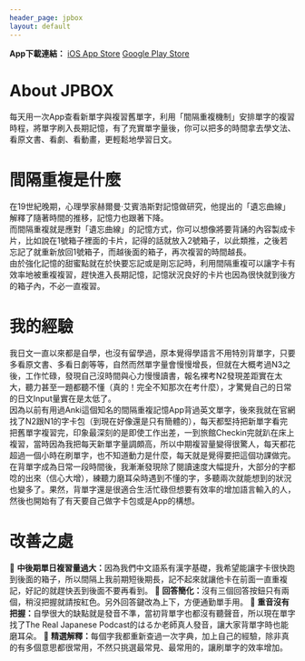 ```yaml
---
header_page: jpbox
layout: default
---
```


<b>App下載連結：</b>
[iOS App Store](https://apps.apple.com/tw/app/jpbox/id1597878658)
[Google Play Store](https://play.google.com/store/apps/details?id=com.chundev.tangobox)

# About JPBOX
每天用一次App查看新單字與複習舊單字，利用「間隔重複機制」安排單字的複習時程，將單字刷入長期記憶，有了充實單字量後，你可以把多的時間拿去學文法、看原文書、看劇、看動畫，更輕鬆地學習日文。  
# 間隔重複是什麼
在19世紀晚期，心理學家赫爾曼·艾賓浩斯對記憶做研究，他提出的「遺忘曲線」解釋了隨著時間的推移，記憶力也跟著下降。  
而間隔重複就是應對「遺忘曲線」的記憶方式，你可以想像將要背誦的內容製成卡片，比如說在1號箱子裡面的卡片，記得的話就放入2號箱子，以此類推，之後若忘記了就重新放回1號箱子，而越後面的箱子，再次複習的時間越長。  
由於強化記憶的甜蜜點就在於快要忘記或是剛忘記時，利用間隔重複可以讓字卡有效率地被重複複習，趕快進入長期記憶，記憶狀況良好的卡片也因為很快就到後方的箱子內，不必一直複習。
# 我的經驗
我日文一直以來都是自學，也沒有留學過，原本覺得學語言不用特別背單字，只要多看原文書、多看日劇等等，自然而然單字量會慢慢增長，但就在大概考過N3之後，工作忙碌，發現自己沒時間與心力慢慢讀書，報名裸考N2發現差距實在太大，聽力甚至一題都聽不懂（真的！完全不知那次在考什麼），才驚覺自己的日常的日文Input量實在是太低了。  
因為以前有用過Anki這個知名的間隔重複記憶App背過英文單字，後來我就在官網找了N2跟N1的字卡包（到現在好像還是只有簡體的），每天都堅持把新單字看完把舊單字複習完，印象最深刻的是即使工作出差，一到旅館Checkin完就趴在床上複習，當時因為我把每天新單字量調頗高，所以中期複習量變得很驚人，每天都花超過一個小時在刷單字，也不知道動力是什麼，每天就是覺得要把這個功課做完。  
在背單字成為日常一段時間後，我漸漸發現除了閱讀速度大幅提升，大部分的字都唸的出來（信心大增），練聽力磨耳朵時遇到不懂的字，多聽兩次就能想到的狀況也變多了。果然，背單字還是很適合生活忙碌但想要有效率的增加語言輸入的人，然後也開始有了有天要自己做字卡包或是App的構想。
# 改善之處
🔸 <b>中後期單日複習量過大：</b>因為我們中文語系有漢字基礎，我希望能讓字卡很快跑到後面的箱子，所以間隔上我前期短後期長，記不起來就讓他卡在前面一直重複記，好記的就趕快丟到後面不要再看到。 
🔸 <b>回答簡化：</b>沒有三個回答按鈕只有兩個，稍沒把握就請按紅色。另外回答鍵改為上下，方便通勤單手用。 
🔸 <b>重音沒有把握：</b>自學很大的缺點就是發音不準，當初背單字也都沒有聽聲音，所以現在單字找了The Real Japanese Podcast的はるか老師真人發音，讓大家背單字時也能磨耳朵。 
🔸 <b>精選解釋：</b>每個字我都重新查過一次字典，加上自己的經驗，除非真的有多個意思都很常用，不然只挑選最常見、最常用的，讓刷單字的效率增加。 
